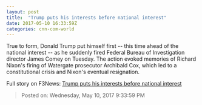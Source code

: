 ```yaml
---
layout: post
title:  "Trump puts his interests before national interest"
date: 2017-05-10 16:33:59Z
categories: cnn-com-world
---
```


True to form, Donald Trump put himself first -- this time ahead of the national interest -- as he suddenly fired Federal Bureau of Investigation director James Comey on Tuesday. The action evoked memories of Richard Nixon's firing of Watergate prosecutor Archibald Cox, which led to a constitutional crisis and Nixon's eventual resignation.


Full story on F3News: [Trump puts his interests before national interest](http://www.f3nws.com/n/KnaRED)

> Posted on: Wednesday, May 10, 2017 9:33:59 PM
